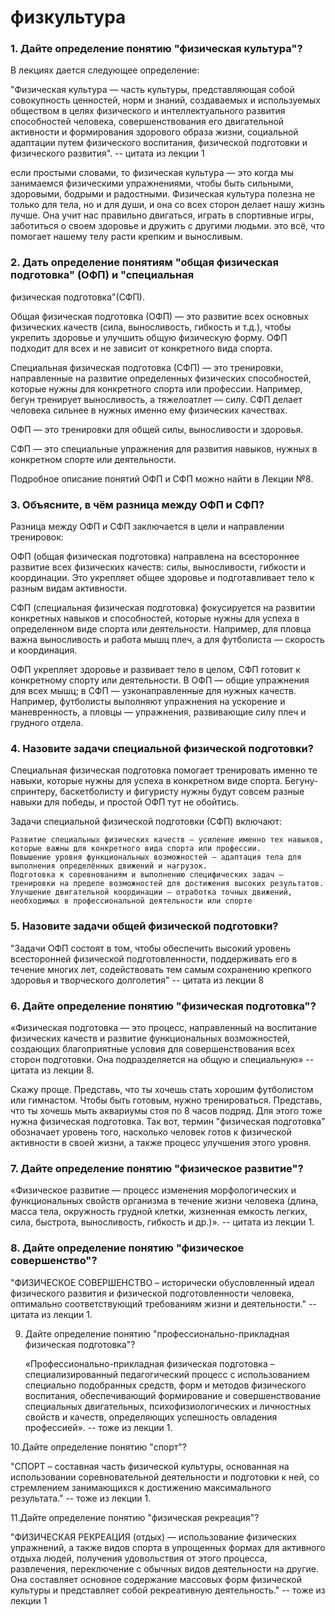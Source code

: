 # физкультура

### 1. Дайте определение понятию "физическая культура"?

В лекциях дается следующее определение:

"Физическая культура — часть культуры, представляющая собой совокупность ценностей, норм и знаний, создаваемых и используемых обществом в целях физического и интеллектуального развития способностей человека, совершенствования его двигательной активности и формирования здорового образа жизни, социальной адаптации путем физического воспитания, физической подготовки и физического развития". -- цитата из лекции 1

если простыми словами, то физическая культура —  это когда мы занимаемся физическими упражнениями, чтобы быть сильными, здоровыми, бодрыми и радостными. Физическая культура полезна не только для тела, но и для души, и она со всех сторон делает нашу жизнь лучше. Она учит нас правильно двигаться, играть в спортивные игры, заботиться о своем здоровье и дружить с другими людьми. это всё, что помогает нашему телу расти крепким и выносливым.

### 2. Дать определение понятиям "общая физическая подготовка" (ОФП) и "специальная
физическая подготовка"(СФП).

Общая физическая подготовка (ОФП) — это развитие всех основных физических качеств (сила, выносливость, гибкость и т.д.), чтобы укрепить здоровье и улучшить общую физическую форму. ОФП подходит для всех и не зависит от конкретного вида спорта​​.

Специальная физическая подготовка (СФП) — это тренировки, направленные на развитие определенных физических способностей, которые нужны для конкретного спорта или профессии. Например, бегун тренирует выносливость, а тяжелоатлет — силу. СФП делает человека сильнее в нужных именно ему физических качествах​​.

ОФП — это тренировки для общей силы, выносливости и здоровья.

СФП — это специальные упражнения для развития навыков, нужных в конкретном спорте или деятельности.

Подробное описание понятий ОФП и СФП можно найти в Лекции №8.

### 3. Объясните, в чём разница между ОФП и СФП?

Разница между ОФП и СФП заключается в цели и направлении тренировок:

ОФП (общая физическая подготовка) направлена на всестороннее развитие всех физических качеств: силы, выносливости, гибкости и координации. Это укрепляет общее здоровье и подготавливает тело к разным видам активности.

СФП (специальная физическая подготовка) фокусируется на развитии конкретных навыков и способностей, которые нужны для успеха в определенном виде спорта или деятельности. Например, для пловца важна выносливость и работа мышц плеч, а для футболиста — скорость и координация​​.

ОФП укрепляет здоровье и развивает тело в целом, СФП готовит к конкретному спорту или деятельности.
В ОФП —  общие упражнения для всех мышц; в СФП —  узконаправленные для нужных качеств. Например, футболисты выполняют упражнения на ускорение и маневренность, а пловцы — упражнения, развивающие силу плеч и грудного отдела.

### 4. Назовите задачи специальной физической подготовки?

Специальная физическая подготовка помогает тренировать именно те навыки, которые нужны для успеха в конкретном виде спорта. Бегуну-спринтеру, баскетболисту и фигуристу нужны будут совсем разные навыки для победы, и простой ОФП тут не обойтись.

Задачи специальной физической подготовки (СФП) включают:

    Развитие специальных физических качеств — усиление именно тех навыков, которые важны для конкретного вида спорта или профессии.
    Повышение уровня функциональных возможностей — адаптация тела для выполнения определённых движений и нагрузок.
    Подготовка к соревнованиям и выполнению специфических задач — тренировки на пределе возможностей для достижения высоких результатов.
    Улучшение двигательной координации — отработка точных движений, необходимых в профессиональной деятельности или спорте

### 5. Назовите задачи общей физической подготовки?

"Задачи ОФП состоят в том, чтобы обеспечить высокий уровень
всесторонней физической подготовленности, поддерживать его в течение
многих лет, содействовать тем самым сохранению крепкого здоровья и
творческого долголетия" -- цитата из лекции 8

### 6. Дайте определение понятию "физическая подготовка"?

«Физическая подготовка — это процесс, направленный на воспитание физических качеств и развитие функциональных возможностей, создающих благоприятные условия для совершенствования всех сторон подготовки. Она подразделяется на общую и специальную» -- цитата из лекции 8.

Скажу проще. Представь, что ты хочешь стать хорошим футболистом или гимнастом. Чтобы быть готовым, нужно тренироваться.
Представь, что ты хочешь мыть аквариумы стоя по 8 часов подряд. Для этого тоже нужна физическая подготовка.
Так вот, термин "физическая подготовка" обозначает уровень того, насколько человек готов к физической активности в своей жизни, а также процесс улучшения этого уровня.

### 7. Дайте определение понятию "физическое развитие"?

«Физическое развитие — процесс изменения морфологических и функциональных свойств организма в течение жизни человека (длина, масса тела, окружность грудной клетки, жизненная емкость легких, сила, быстрота, выносливость, гибкость и др.)». -- цитата из лекции 1.

### 8. Дайте определение понятию "физическое совершенство"?

"ФИЗИЧЕСКОЕ СОВЕРШЕНСТВО – исторически
обусловленный идеал физического развития и физической
подготовленности человека, оптимально соответствующий
требованиям жизни и деятельности." -- цитата из лекции 1.

9. Дайте определение понятию "профессионально-прикладная физическая подготовка"?

    «Профессионально-прикладная физическая подготовка – специализированный педагогический процесс с использованием специально подобранных средств, форм и методов физического воспитания, обеспечивающий формирование и совершенствование специальных двигательных, психофизиологических и личностных свойств и качеств, определяющих успешность овладения профессией»​. -- тоже из лекции 1.

10.Дайте определение понятию "спорт"?

"СПОРТ – составная часть физической культуры, основанная на использовании соревновательной деятельности и подготовки к ней, со стремлением занимающихся к достижению максимального результата."  -- тоже из лекции 1.

11.Дайте определение понятию "физическая рекреация"?

"ФИЗИЧЕСКАЯ РЕКРЕАЦИЯ (отдых) — использование физических упражнений, а также видов спорта в упрощенных формах для активного отдыха людей, получения удовольствия от этого процесса, развлечения, переключение с обычных видов деятельности на другие. Она составляет основное содержание массовых форм физической культуры и представляет собой рекреативную деятельность." -- тоже из лекции 1

